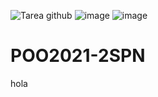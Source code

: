 ![Tarea github](https://user-images.githubusercontent.com/75392607/131008595-5bfe6d77-09d2-4199-9c6f-3096646ee8c3.png)
![image](https://user-images.githubusercontent.com/75392607/131227630-80c85140-528d-4fca-9adf-a8f93c1fa118.png)
![image](https://user-images.githubusercontent.com/75392607/131227637-5fb5aabf-2a79-4aa4-8cd8-6b0c29510f20.png)

# POO2021-2SPN
hola
